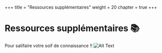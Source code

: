 +++
title = "Ressources supplémentaires"
weight = 20
chapter = true
+++


# Ressources supplémentaires :books:

Pour satifaire votre soif de connaissance !!
![Alt Text](https://media.giphy.com/media/8dYmJ6Buo3lYY/giphy.gif?height=500px&width=500px)